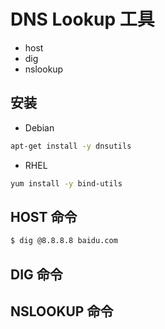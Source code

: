 # DNS Lookup 工具

* host
* dig
* nslookup

## 安装

* Debian

```sh
apt-get install -y dnsutils
```

* RHEL

```sh
yum install -y bind-utils
```

## HOST 命令

```sh
$ dig @8.8.8.8 baidu.com
```

## DIG 命令

## NSLOOKUP 命令
